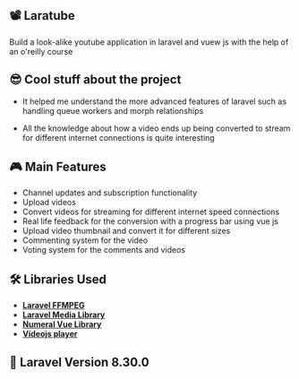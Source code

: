 ## 📽 Laratube 

Build a look-alike youtube application in laravel and vuew js with the help of an o'reilly course

## 😎 Cool stuff about the project

- It helped me understand the more advanced features of laravel such as handling queue workers and morph relationships

- All the knowledge about how a video ends up being converted to stream for different internet connections is quite interesting

## 🎮 Main Features

-  Channel updates and subscription functionality
-  Upload videos
-  Convert videos for streaming for different internet speed connections
-  Real life feedback for the conversion with a progress bar using vue js 
-  Upload video thumbnail and convert it for different sizes
-  Commenting system for the video
-  Voting system for the comments and videos


## 🛠️ Libraries Used
- **[Laravel FFMPEG](https://github.com/protonemedia/laravel-ffmpeg)**
- **[Laravel Media Library](https://github.com/spatie/laravel-medialibrary)**
- **[Numeral Vue Library](https://www.npmjs.com/package/vue-numerals)**
- **[Videojs player](https://videojs.com/getting-started/)**

## 🔢 Laravel Version 8.30.0
